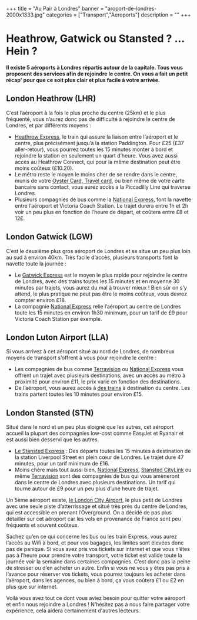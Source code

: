 +++
title = "Au Pair à Londres"
banner = "aroport-de-londres-2000x1333.jpg"
categories = ["Transport","Aeroports"]
description = ""
+++

# Heathrow, Gatwick ou Stansted ? … Hein  ?

<strong>Il existe 5 aéroports à Londres répartis autour de la capitale. Tous vous proposent des services afin de rejoindre le centre. On vous a fait un petit récap’ pour que ce soit plus clair et plus facile à votre arrivée.</strong>

## London Heathrow (LHR)

C’est l’aéroport à la fois le plus proche du centre (25km) et le plus fréquenté, vous n’aurez donc pas de difficulté à rejoindre le centre de Londres, et par différents moyens :

<ul><li><a href="https://www.heathrowexpress.com/">Heathrow Express</a>, le train qui assure la liaison entre l’aéroport et le centre, plus précisément jusqu’à la station Paddington. Pour £25 (£37 aller-retour), vous pourrez toutes les 15 minutes monter à bord et rejoindre la station en seulement un quart d’heure. Vous avez aussi accès au Heathrow Connect, qui pour la même destination peut être moins coûteux (£10.20).</li><li>Le métro reste le moyen le moins cher de se rendre dans le centre, munis de votre <a href="Transport-a-londres.html">Oyster Card, Travel card</a>, ou bien même de votre carte bancaire sans contact, vous aurez accès à la Piccadilly Line qui traverse Londres.</li><li>Plusieurs compagnies de bus comme la <a href="http://www.nationalexpress.com/coach/airport/heathrow-airport/index.html?utm_medium=businessdevelopment&amp;utm_source=heathrowairport.com&amp;utm_campaign=buses-and-coaches">National Express</a>, font la navette entre l’aéroport et Victoria Coach Station. Le trajet durera entre 1h et 2h voir un peu plus en fonction de l’heure de départ, et coûtera entre £8 et 12£.</li></ul>



## London Gatwick (LGW)

C’est le deuxième plus gros aéroport de Londres et se situe un peu plus loin au sud à environ 40km. Très facile d’accès, plusieurs transports font la navette toute la journée :

<ul><li>Le <a href="http://www.gatwickexpress.com/">Gatwick Express</a>  est le moyen le plus rapide pour rejoindre le centre de Londres, avec des trains toutes les 15 minutes et en moyenne 30 minutes par trajets, vous aurez du mal à trouver mieux ! Bien sûr on s’y attend, le plus pratique ne peut pas être le moins coûteux, vous devrez compter environ £18.</li><li>La compagnie <a href="http://www.nationalexpress.com/bd/Gatwick/gatwick-airport.aspx">National Express</a> relie l’aéroport au centre de Londres toute les 15 minutes en environ 1h30 minimum, pour un tarif de £9 pour Victoria Coach Station par exemple.</li></ul>

## London Luton Airport (LLA)

Si vous arrivez à cet aéroport situé au nord de Londres, de nombreux moyens de transport s’offrent à vous pour rejoindre le centre :

<ul><li>Les compagnies de bus comme <a href="http://www.terravision.eu/">Terravision</a> ou <a href="http://www.nationalexpress.com/fr/airports/luton-airport.aspx">National Express</a> vous offrent un trajet avec plusieurs destinations, avec un accès au métro à proximité pour environ £11, le prix varie en fonction des destinations.</li><li>De l’aéroport, vous aurez accès à <a href="http://www.london-luton.co.uk/to-and-from-lla">des trains</a> à destination du centre. Les trains partent toutes les 10 minutes pour environ £15.</li></ul>

## London Stansted (STN)

Situé dans le nord et un peu plus éloigné que les autres, cet aéroport accueil la plupart des compagnies low-cost comme EasyJet et Ryanair et est aussi bien desservi que les autres.

<ul><li><a href="https://www.stanstedexpress.com/home">Le Stansted Express</a> : Des départs toutes les 15 minutes à destination de la station Liverpool Street en plein cœur de Londres. Le trajet dure 47 minutes, pour un tarif minimum de £16.</li><li>Moins chère mais tout aussi bien, <a href="http://www.nationalexpress.com/en/airports/stansted-airport.aspx">National Express</a>, <a href="https://www.stanstedcitylink.co.uk/fr/accueil">Stansted CityLink</a> ou même <a href="http://www.terravision.eu/francese/airport_transfer/bus-aeroport-de-stansted-londres/">Terravision</a> sont des compagnies de bus qui vous amèneront dans le centre de Londres avec plusieurs destinations. Un tarif qui tourne autour de £9 pour un peu plus d’une heure de trajet.</li></ul>

Un 5ème aéroport existe, <a href="https://www.londoncityairport.com/">le London City Airport</a>, le plus petit de Londres avec une seule piste d’atterrissage et situé très près du centre de Londres, qui est accessible en prenant l’Overground. On a décidé de pas plus détailler sur cet aéroport car les vols en provenance de France sont peu fréquents et souvent coûteux.

Sachez qu’en ce qui concerne les bus ou les train Express, vous aurez l’accès au Wifi à bord, et pour vos bagages, les limites sont élevées donc pas de panique. Si vous avez pris vos tickets sur internet et que vous n’êtes pas à l’heure pour prendre votre transport, votre ticket est valide toute la journée voir la semaine dans certaines compagnies. C’est donc pas la peine de stresser ou d’en acheter un autre. Enfin si vous ne vous y êtes pas pris à l’avance pour réserver vos tickets, vous pourrez toujours les acheter dans l’aéroport, dans les agences, ou bien à bord, ça vous coûtera £1 ou £2 en plus que sur internet.

Voilà vous avez tout ce dont vous aviez besoin pour quitter votre aéroport et enfin nous rejoindre a Londres ! N’hésitez pas à nous faire partager votre expérience, cela aidera certainement d'autres lecteurs.
